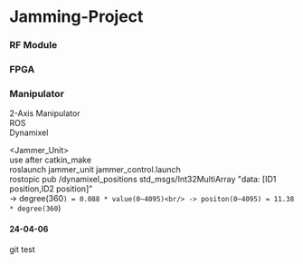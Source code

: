 # Jamming-Project

### RF Module

### FPGA

### Manipulator
2-Axis Manipulator<br/>
ROS<br/>
Dynamixel

<Jammer_Unit><br/>
use after catkin_make<br/>
roslaunch jammer_unit jammer_control.launch<br/>
rostopic pub /dynamixel_positions std_msgs/Int32MultiArray "data: [ID1 position,ID2 position]"<br/>
-> degree(360`) = 0.088 * value(0~4095)<br/>
-> positon(0~4095) = 11.38 * degree(360`)<br/>

#### 24-04-06
git test
